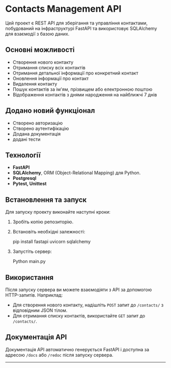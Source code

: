 # Contacts Management API

Цей проект є REST API для зберігання та управління контактами, побудований на інфраструктурі
FastAPI та використовує SQLAlchemy для взаємодії з базою даних.

## Основні можливості

- Створення нового контакту
- Отримання списку всіх контактів
- Отримання детальної інформації про конкретний контакт
- Оновлення інформації про контакт
- Видалення контакту
- Пошук контактів за ім'ям, прізвищем або електронною поштою
- Відображення контактів з днями народження на найближчі 7 днів

## Додано новий функціонал
- Створено авторизацію
- Створено аутентифікацію
- Додана документація
- додані тести

## Технології

- **FastAPI**
- **SQLAlchemy**, ORM (Object-Relational Mapping) для Python.
- **Postgresql**
- **Pytest, Unittest** 

## Встановлення та запуск

Для запуску проекту виконайте наступні кроки:

1. Зробіть копію репозиторію.

2. Встановіть необхідні залежності:

    pip install fastapi uvicorn sqlalchemy 

3. Запустіть сервер:

    Python main.py


## Використання

Після запуску сервера ви можете взаємодіяти з API за допомогою HTTP-запитів. Наприклад:

- Для створення нового контакту, надішліть `POST` запит до `/contacts/` з відповідним JSON тілом.
- Для отримання списку контактів, використайте `GET` запит до `/contacts/`.

## Документація API

Документація API автоматично генерується FastAPI і доступна за адресою `/docs` або `/redoc` після запуску сервера.

---
